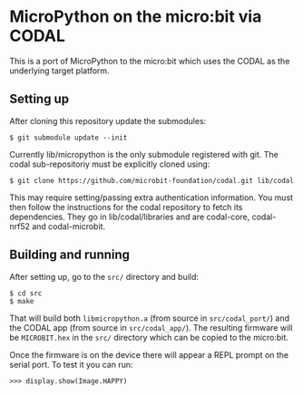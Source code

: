 MicroPython on the micro:bit via CODAL
======================================

This is a port of MicroPython to the micro:bit which uses the CODAL as the
underlying target platform.

Setting up
----------

After cloning this repository update the submodules:

    $ git submodule update --init

Currently lib/micropython is the only submodule registered with git.  The codal
sub-repositoriy must be explicitly cloned using:

    $ git clone https://github.com/microbit-foundation/codal.git lib/codal

This may require setting/passing extra authentication information.  You must
then follow the instructions for the codal repository to fetch its
dependencies.  They go in lib/codal/libraries and are codal-core, codal-nrf52
and codal-microbit.

Building and running
--------------------

After setting up, go to the `src/` directory and build:

    $ cd src
    $ make

That will build both `libmicropython.a` (from source in `src/codal_port/`) and
the CODAL app (from source in `src/codal_app/`).  The resulting firmware will be
`MICROBIT.hex` in the `src/` directory which can be copied to the micro:bit.

Once the firmware is on the device there will appear a REPL prompt on the serial
port.  To test it you can run:

    >>> display.show(Image.HAPPY)
